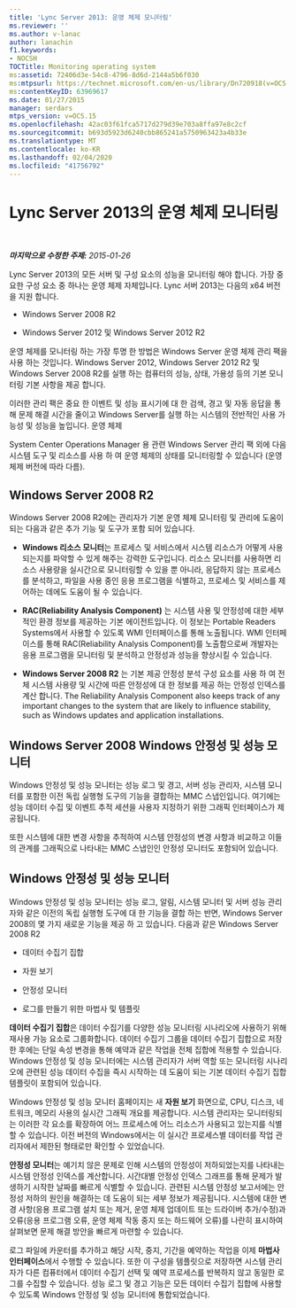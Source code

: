 ```yaml
---
title: 'Lync Server 2013: 운영 체제 모니터링'
ms.reviewer: ''
ms.author: v-lanac
author: lanachin
f1.keywords:
- NOCSH
TOCTitle: Monitoring operating system
ms:assetid: 72406d3e-54c8-4796-8d6d-2144a5b6f030
ms:mtpsurl: https://technet.microsoft.com/en-us/library/Dn720918(v=OCS.15)
ms:contentKeyID: 63969617
ms.date: 01/27/2015
manager: serdars
mtps_version: v=OCS.15
ms.openlocfilehash: 42ac03f61fca5717d279d39e703a8ffa97e8c2cf
ms.sourcegitcommit: b693d5923d6240cbb865241a5750963423a4b33e
ms.translationtype: MT
ms.contentlocale: ko-KR
ms.lasthandoff: 02/04/2020
ms.locfileid: "41756792"
---
```

<div data-xmlns="http://www.w3.org/1999/xhtml">

<div class="topic" data-xmlns="http://www.w3.org/1999/xhtml" data-msxsl="urn:schemas-microsoft-com:xslt" data-cs="http://msdn.microsoft.com/en-us/">

<div data-asp="http://msdn2.microsoft.com/asp">

# <a name="monitoring-operating-system-in-lync-server-2013"></a>Lync Server 2013의 운영 체제 모니터링

</div>

<div id="mainSection">

<div id="mainBody">

<span> </span>

_**마지막으로 수정한 주제:** 2015-01-26_

Lync Server 2013의 모든 서버 및 구성 요소의 성능을 모니터링 해야 합니다. 가장 중요한 구성 요소 중 하나는 운영 체제 자체입니다. Lync 서버 2013는 다음의 x64 버전을 지원 합니다.

  - Windows Server 2008 R2

  - Windows Server 2012 및 Windows Server 2012 R2

운영 체제를 모니터링 하는 가장 투명 한 방법은 Windows Server 운영 체제 관리 팩을 사용 하는 것입니다. Windows Server 2012, Windows Server 2012 R2 및 Windows Server 2008 R2를 실행 하는 컴퓨터의 성능, 상태, 가용성 등의 기본 모니터링 기본 사항을 제공 합니다.

이러한 관리 팩은 중요 한 이벤트 및 성능 표시기에 대 한 검색, 경고 및 자동 응답을 통해 문제 해결 시간을 줄이고 Windows Server를 실행 하는 시스템의 전반적인 사용 가능성 및 성능을 높입니다. 운영 체제

System Center Operations Manager 용 관련 Windows Server 관리 팩 외에 다음 시스템 도구 및 리소스를 사용 하 여 운영 체제의 상태를 모니터링할 수 있습니다 (운영 체제 버전에 따라 다름).

<div>

## <a name="windows-server2008r2"></a>Windows Server 2008 R2

Windows Server 2008 R2에는 관리자가 기본 운영 체제 모니터링 및 관리에 도움이 되는 다음과 같은 추가 기능 및 도구가 포함 되어 있습니다.

  - **Windows 리소스 모니터**는 프로세스 및 서비스에서 시스템 리소스가 어떻게 사용되는지를 파악할 수 있게 해주는 강력한 도구입니다. 리소스 모니터를 사용하면 리소스 사용량을 실시간으로 모니터링할 수 있을 뿐 아니라, 응답하지 않는 프로세스를 분석하고, 파일을 사용 중인 응용 프로그램을 식별하고, 프로세스 및 서비스를 제어하는 데에도 도움이 될 수 있습니다.

  - **RAC(Reliability Analysis Component)** 는 시스템 사용 및 안정성에 대한 세부적인 환경 정보를 제공하는 기본 에이전트입니다. 이 정보는 Portable Readers Systems에서 사용할 수 있도록 WMI 인터페이스를 통해 노출됩니다. WMI 인터페이스를 통해 RAC(Reliability Analysis Component)를 노출함으로써 개발자는 응용 프로그램을 모니터링 및 분석하고 안정성과 성능을 향상시킬 수 있습니다.

  - **Windows Server 2008 R2** 는 기본 제공 안정성 분석 구성 요소를 사용 하 여 전체 시스템 사용량 및 시간에 따른 안정성에 대 한 정보를 제공 하는 안정성 인덱스를 계산 합니다. The Reliability Analysis Component also keeps track of any important changes to the system that are likely to influence stability, such as Windows updates and application installations.

</div>

<div>

## <a name="windows-server2008-windows-reliability-and-performance-monitor"></a>Windows Server 2008 Windows 안정성 및 성능 모니터

Windows 안정성 및 성능 모니터는 성능 로그 및 경고, 서버 성능 관리자, 시스템 모니터를 포함한 이전 독립 실행형 도구의 기능을 결합하는 MMC 스냅인입니다. 여기에는 성능 데이터 수집 및 이벤트 추적 세션을 사용자 지정하기 위한 그래픽 인터페이스가 제공됩니다.

또한 시스템에 대한 변경 사항을 추적하여 시스템 안정성의 변경 사항과 비교하고 이들의 관계를 그래픽으로 나타내는 MMC 스냅인인 안정성 모니터도 포함되어 있습니다.

</div>

<div>

## <a name="windows-reliability-and-performance-monitor"></a>Windows 안정성 및 성능 모니터

Windows 안정성 및 성능 모니터는 성능 로그, 알림, 시스템 모니터 및 서버 성능 관리자와 같은 이전의 독립 실행형 도구에 대 한 기능을 결합 하는 반면, Windows Server 2008의 몇 가지 새로운 기능을 제공 하 고 있습니다. 다음과 같은 Windows Server 2008 R2

  - 데이터 수집기 집합

  - 자원 보기

  - 안정성 모니터

  - 로그를 만들기 위한 마법사 및 템플릿

**데이터 수집기 집합**은 데이터 수집기를 다양한 성능 모니터링 시나리오에 사용하기 위해 재사용 가능 요소로 그룹화합니다. 데이터 수집기 그룹을 데이터 수집기 집합으로 저장한 후에는 단일 속성 변경을 통해 예약과 같은 작업을 전체 집합에 적용할 수 있습니다. Windows 안정성 및 성능 모니터에는 시스템 관리자가 서버 역할 또는 모니터링 시나리오에 관련된 성능 데이터 수집을 즉시 시작하는 데 도움이 되는 기본 데이터 수집기 집합 템플릿이 포함되어 있습니다.

Windows 안정성 및 성능 모니터 홈페이지는 새 **자원 보기** 화면으로, CPU, 디스크, 네트워크, 메모리 사용의 실시간 그래픽 개요를 제공합니다. 시스템 관리자는 모니터링되는 이러한 각 요소를 확장하여 어느 프로세스에 어느 리소스가 사용되고 있는지를 식별할 수 있습니다. 이전 버전의 Windows에서는 이 실시간 프로세스별 데이터를 작업 관리자에서 제한된 형태로만 확인할 수 있었습니다.

**안정성 모니터**는 예기치 않은 문제로 인해 시스템의 안정성이 저하되었는지를 나타내는 시스템 안정성 인덱스를 계산합니다. 시간대별 안정성 인덱스 그래프를 통해 문제가 발생하기 시작한 날짜를 빠르게 식별할 수 있습니다. 관련된 시스템 안정성 보고서에는 안정성 저하의 원인을 해결하는 데 도움이 되는 세부 정보가 제공됩니다. 시스템에 대한 변경 사항(응용 프로그램 설치 또는 제거, 운영 체제 업데이트 또는 드라이버 추가/수정)과 오류(응용 프로그램 오류, 운영 체제 작동 중지 또는 하드웨어 오류)를 나란히 표시하여 살펴보면 문제 해결 방안을 빠르게 마련할 수 있습니다.

로그 파일에 카운터를 추가하고 해당 시작, 중지, 기간을 예약하는 작업을 이제 **마법사 인터페이스**에서 수행할 수 있습니다. 또한 이 구성을 템플릿으로 저장하면 시스템 관리자가 다른 컴퓨터에서 데이터 수집기 선택 및 예약 프로세스를 반복하지 않고 동일한 로그를 수집할 수 있습니다. 성능 로그 및 경고 기능은 모든 데이터 수집기 집합에 사용할 수 있도록 Windows 안정성 및 성능 모니터에 통합되었습니다.

</div>

</div>

<span> </span>

</div>

</div>

</div>

